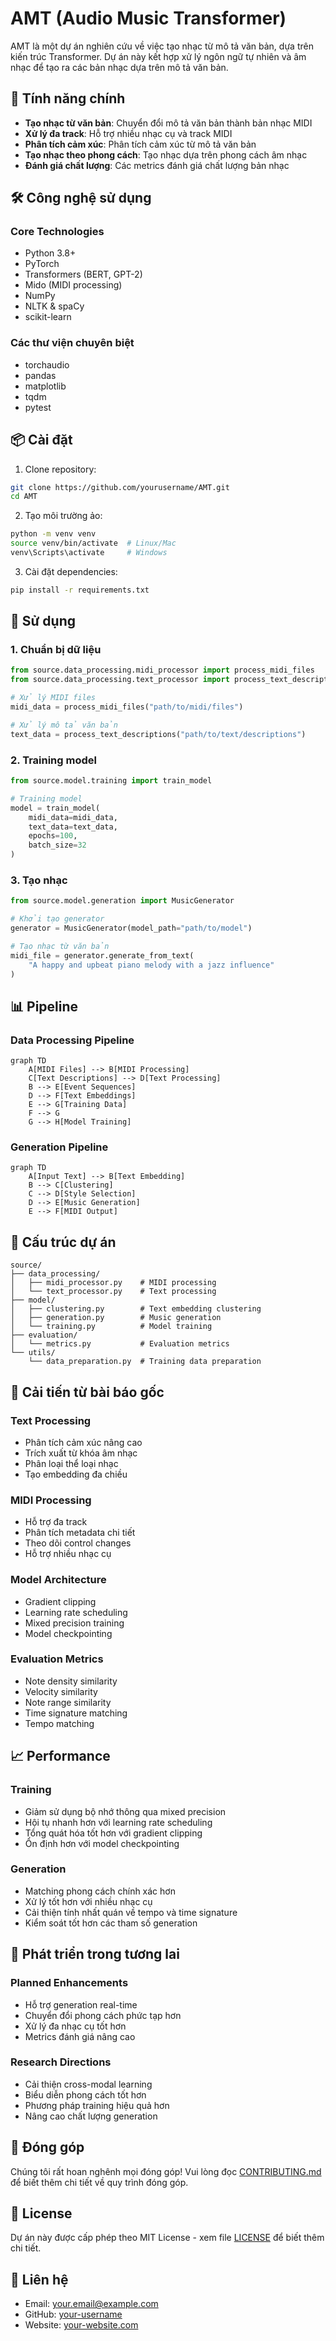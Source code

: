 # AMT (Audio Music Transformer)

AMT là một dự án nghiên cứu về việc tạo nhạc từ mô tả văn bản, dựa trên kiến trúc Transformer. Dự án này kết hợp xử lý ngôn ngữ tự nhiên và âm nhạc để tạo ra các bản nhạc dựa trên mô tả văn bản.

## 🎵 Tính năng chính

- **Tạo nhạc từ văn bản**: Chuyển đổi mô tả văn bản thành bản nhạc MIDI
- **Xử lý đa track**: Hỗ trợ nhiều nhạc cụ và track MIDI
- **Phân tích cảm xúc**: Phân tích cảm xúc từ mô tả văn bản
- **Tạo nhạc theo phong cách**: Tạo nhạc dựa trên phong cách âm nhạc
- **Đánh giá chất lượng**: Các metrics đánh giá chất lượng bản nhạc

## 🛠 Công nghệ sử dụng

### Core Technologies
- Python 3.8+
- PyTorch
- Transformers (BERT, GPT-2)
- Mido (MIDI processing)
- NumPy
- NLTK & spaCy
- scikit-learn

### Các thư viện chuyên biệt
- torchaudio
- pandas
- matplotlib
- tqdm
- pytest

## 📦 Cài đặt

1. Clone repository:
```bash
git clone https://github.com/yourusername/AMT.git
cd AMT
```

2. Tạo môi trường ảo:
```bash
python -m venv venv
source venv/bin/activate  # Linux/Mac
venv\Scripts\activate     # Windows
```

3. Cài đặt dependencies:
```bash
pip install -r requirements.txt
```

## 🚀 Sử dụng

### 1. Chuẩn bị dữ liệu
```python
from source.data_processing.midi_processor import process_midi_files
from source.data_processing.text_processor import process_text_descriptions

# Xử lý MIDI files
midi_data = process_midi_files("path/to/midi/files")

# Xử lý mô tả văn bản
text_data = process_text_descriptions("path/to/text/descriptions")
```

### 2. Training model
```python
from source.model.training import train_model

# Training model
model = train_model(
    midi_data=midi_data,
    text_data=text_data,
    epochs=100,
    batch_size=32
)
```

### 3. Tạo nhạc
```python
from source.model.generation import MusicGenerator

# Khởi tạo generator
generator = MusicGenerator(model_path="path/to/model")

# Tạo nhạc từ văn bản
midi_file = generator.generate_from_text(
    "A happy and upbeat piano melody with a jazz influence"
)
```

## 📊 Pipeline

### Data Processing Pipeline
```mermaid
graph TD
    A[MIDI Files] --> B[MIDI Processing]
    C[Text Descriptions] --> D[Text Processing]
    B --> E[Event Sequences]
    D --> F[Text Embeddings]
    E --> G[Training Data]
    F --> G
    G --> H[Model Training]
```

### Generation Pipeline
```mermaid
graph TD
    A[Input Text] --> B[Text Embedding]
    B --> C[Clustering]
    C --> D[Style Selection]
    D --> E[Music Generation]
    E --> F[MIDI Output]
```

## 📁 Cấu trúc dự án

```
source/
├── data_processing/
│   ├── midi_processor.py    # MIDI processing
│   └── text_processor.py    # Text processing
├── model/
│   ├── clustering.py        # Text embedding clustering
│   ├── generation.py        # Music generation
│   └── training.py          # Model training
├── evaluation/
│   └── metrics.py           # Evaluation metrics
└── utils/
    └── data_preparation.py  # Training data preparation
```

## 🎯 Cải tiến từ bài báo gốc

### Text Processing
- Phân tích cảm xúc nâng cao
- Trích xuất từ khóa âm nhạc
- Phân loại thể loại nhạc
- Tạo embedding đa chiều

### MIDI Processing
- Hỗ trợ đa track
- Phân tích metadata chi tiết
- Theo dõi control changes
- Hỗ trợ nhiều nhạc cụ

### Model Architecture
- Gradient clipping
- Learning rate scheduling
- Mixed precision training
- Model checkpointing

### Evaluation Metrics
- Note density similarity
- Velocity similarity
- Note range similarity
- Time signature matching
- Tempo matching

## 📈 Performance

### Training
- Giảm sử dụng bộ nhớ thông qua mixed precision
- Hội tụ nhanh hơn với learning rate scheduling
- Tổng quát hóa tốt hơn với gradient clipping
- Ổn định hơn với model checkpointing

### Generation
- Matching phong cách chính xác hơn
- Xử lý tốt hơn với nhiều nhạc cụ
- Cải thiện tính nhất quán về tempo và time signature
- Kiểm soát tốt hơn các tham số generation

## 🔮 Phát triển trong tương lai

### Planned Enhancements
- Hỗ trợ generation real-time
- Chuyển đổi phong cách phức tạp hơn
- Xử lý đa nhạc cụ tốt hơn
- Metrics đánh giá nâng cao

### Research Directions
- Cải thiện cross-modal learning
- Biểu diễn phong cách tốt hơn
- Phương pháp training hiệu quả hơn
- Nâng cao chất lượng generation

## 🤝 Đóng góp

Chúng tôi rất hoan nghênh mọi đóng góp! Vui lòng đọc [CONTRIBUTING.md](CONTRIBUTING.md) để biết thêm chi tiết về quy trình đóng góp.

## 📝 License

Dự án này được cấp phép theo MIT License - xem file [LICENSE](LICENSE) để biết thêm chi tiết.

## 📧 Liên hệ

- Email: your.email@example.com
- GitHub: [your-username](https://github.com/your-username)
- Website: [your-website.com](https://your-website.com)